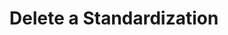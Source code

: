 ---
title: Delete a Standardization
excerpt: Delete a standardization by providing the standardization ID.
api:
  file: openapi.json
  operationId: delete_standardization
hidden: false
---